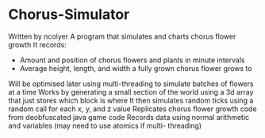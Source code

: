 # Chorus-Simulator
Written by ncolyer
A program that simulates and charts chorus flower growth
It records:
- Amount and position of chorus flowers and plants in minute intervals
- Average height, length, and width a fully grown chorus flower grows to

Will be optimised later using multi-threading to simulate batches of flowers at a time
Works by generating a small section of the world using a 3d array that just stores which
block is where
It then simulates random ticks using a random call for each x, y, and z value
Replicates chorus flower growth code from deobfuscated java game code
Records data using normal arithmetic and variables (may need to use atomics if multi- threading)
